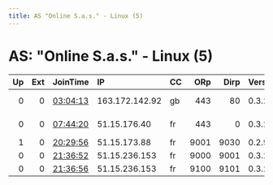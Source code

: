 ```yaml
---
title: AS "Online S.a.s." - Linux (5)
---
```


# AS: "Online S.a.s." - Linux (5)

|   Up |   Ext | JoinTime                                                                                            | IP             | CC   |   ORp |   Dirp | Version   | Contact                   | Nickname           |   eFamMembers |
|-----:|------:|:----------------------------------------------------------------------------------------------------|:---------------|:-----|------:|-------:|:----------|:--------------------------|:-------------------|--------------:|
|    0 |     0 | [03:04:13](https://metrics.torproject.org/rs.html#details/107ABE91CF3DC236A60427DAB0616CA31EA83E02) | 163.172.142.92 | gb   |   443 |     80 | 0.3.2.10  | 4096R/5819E33F Zhongfu Li | znxpar01           |             1 |
|    0 |     0 | [07:44:20](https://metrics.torproject.org/rs.html#details/18CF3F783931374C9B4413D54894565FF257D5CF) | 51.15.176.40   | fr   |   443 |      0 | 0.3.2.10  | 0xFFFFFFFF Random Person  | ididnteditheconfig |             1 |
|    1 |     0 | [20:29:56](https://metrics.torproject.org/rs.html#details/3420145F15671123FFD93085D715303C259DC8E4) | 51.15.173.88   | fr   |  9001 |   9030 | 0.2.9.14  | None                      | over2GBps          |             1 |
|    0 |     0 | [21:36:52](https://metrics.torproject.org/rs.html#details/72DD9A03138B2888D2321057FC1E15E0A50A8818) | 51.15.236.153  | fr   |  9000 |   9001 | 0.3.2.10  | None                      | Unnamed            |             2 |
|    0 |     0 | [21:36:56](https://metrics.torproject.org/rs.html#details/68C220F4CFD22A731CB3147EA0F7015E3F1712E3) | 51.15.236.153  | fr   |  9100 |   9101 | 0.3.2.10  | None                      | Unnamed            |             2 |

